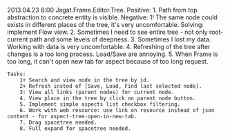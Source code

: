 2013.04.23 8:00 Jagat.Frame.Editor.Tree.
	Positive:
		1. Path from top abstraction to concrete entity is visible.
	Negative:
		1! The same node could exists in different places of the tree, it's very uncomfortable. Solving: implement Flow view.
		2. Sometimes I need to see entire tree - not only root-current path and some levels of deepness.
		3. Sometimes I lost my data. Working with data is very uncomfortable.
		4. Refreshing of the tree after changes is a too long process. Load/Save are annoying.
		5. When Frame is too long, it can't open new tab for aspect because of too long request.

	Tasks:
		1+ Search and view node in the tree by id.
		2+ Refresh insted of [Save, Load, Find last selected node].
		3: View all links (parent nodes) for current node.
		4. View place in the tree by click on parent node button.
		5. Implement simple aspects list checkbox filtering.
		6. Work with web resource: use link on resource instead of json content - for aspect-tree-open-in-new-tab.
		7. Drag spacetree needed.
		8. Full expand for spacetree needed.
